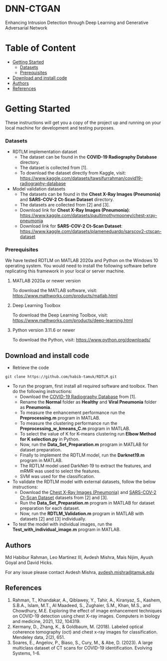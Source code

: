 # DNN-CTGAN

Enhancing Intrusion Detection through Deep Learning and Generative Adversarial Network

# Table of Content
*	[Getting Started](#getting-started)
    *	[Datasets](#datasets)
    *	[Prerequisites](#prerequisites)
*	[Download and install code](#download-and-install-code)
*	[Authors](#authors)
*	[References](#references)

# Getting Started

These instructions will get you a copy of the project up and running on your local machine for development and testing purposes. 

### Datasets
+ RDTLM implementation dataset
   + The dataset can be found in the **COVID-19 Radiography Database** directory.
   + The dataset is collected from [1].
   + To download the dataset directly from Kaggle, visit: https://www.kaggle.com/datasets/tawsifurrahman/covid19-radiography-database
+ Model validation datasets
   + The datasets can be found in the **Chest X-Ray Images (Pneumonia)** and **SARS-COV-2 Ct-Scan Dataset** directory.
   + The datasets are collected from [2] and [3].
   + Download link for **Chest X-Ray Images (Pneumonia)**: https://www.kaggle.com/datasets/paultimothymooney/chest-xray-pneumonia
   + Download link for **SARS-COV-2 Ct-Scan Dataset**: https://www.kaggle.com/datasets/plameneduardo/sarscov2-ctscan-dataset

### Prerequisites

We have tested RDTLM on MATLAB 2020a and Python on the Windows 10 operating system. You would need to install the following software before replicating this framework in your local or server machine. 

1. MATLAB 2020a or newer version

    To download the MATLAB software, visit: https://www.mathworks.com/products/matlab.html
   
2. Deep Learning Toolbox

   To download the Deep Learning Toolbox, visit: https://www.mathworks.com/products/deep-learning.html

3. Python version 3.11.6 or newer
   
    To download the Python, visit: https://www.python.org/downloads/ 
    

## Download and install code

- Retrieve the code

```
git clone https://github.com/habib-tamuk/RDTLM.git

```

- To run the program, first install all required software and toolbox. Then do the following instructions:
    - Download the [COVID-19 Radiography Database](#datasets) from [1].
    - Rename the **Normal** folder as **Healthy** and **Viral Pneumonia** folder as **Pneumonia**.
    - To measure the enhancement performance run the **Preprocessing.m** program in MATLAB.
    - To measure the clustering performance run the **Preprocessing_w_kmeans_C.m** program in MATLAB.
    - To select the value of K for K-means clustering run **Elbow Method for K selection.py** in Python.
    - Now, run the **Data_Set_Preparation.m** program in MATLAB for dataset preparation.
    - Finally to implement the RDTLM model, run the **Darknet19.m** program in MATLAB.
    - The RDTLM model used DarkNet-19 to extract the features, and mRMR was used to select the features.
    - SVM was used for the classification.
- To validate the RDTLM model with external datasets, follow the below instructions:
    - Download the [Chest X-Ray Images (Pneumonia)](#datasets) and [SARS-COV-2 Ct-Scan Dataset](#datasets) datasets from [2] and [3].
    - Run the **Data_Set_Preparation.m** program in MATLAB for dataset preparation for each dataset.
    - Now, run the **RDTLM_Validation.m** program in MATLAB with datasets [2] and [3] individually.
- To test the model with individual images, run the **Test_with_individual_image.m** program in MATLAB.

## Authors

Md Habibur Rahman, Leo Martinez III, Avdesh Mishra, Mais Nijim, Ayush Goyal and David Hicks. 

For any issue please contact Avdesh Mishra, avdesh.mishra@tamuk.edu 

## References

1. Rahman, T., Khandakar, A., Qiblawey, Y., Tahir, A., Kiranyaz, S., Kashem, S.B.A., Islam, M.T., Al Maadeed, S., Zughaier, S.M., Khan, M.S., and Chowdhury, M.E. Exploring the effect of image enhancement techniques on COVID-19 detection using chest X-ray images. Computers in biology and medicine, 2021, 132, 104319.
2. Kermany, D., Zhang, K., & Goldbaum, M. (2018). Labeled optical coherence tomography (oct) and chest x-ray images for classification. Mendeley data, 2(2), 651.
3. Soares, E., Angelov, P., Biaso, S., Cury, M., & Abe, D. (2023). A large multiclass dataset of CT scans for COVID-19 identification. Evolving Systems, 1-6.
